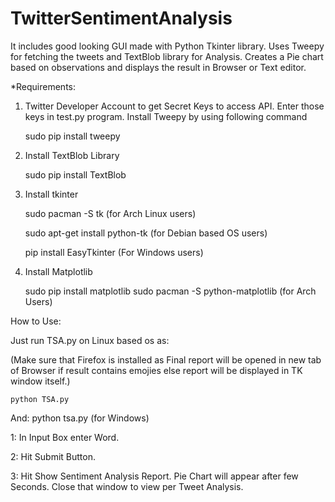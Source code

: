# TwitterSentimentAnalysis
It includes good looking GUI made with Python Tkinter library.
Uses Tweepy for fetching the tweets and TextBlob library for Analysis.
Creates a Pie chart based on observations and displays the result in Browser or Text editor.


*Requirements:
1. Twitter Developer Account to get Secret Keys to access API.
   Enter those keys in test.py program.
   Install Tweepy by using following command
   
   sudo pip install tweepy
   
2. Install TextBlob Library

   sudo pip install TextBlob
   
3. Install tkinter

   sudo pacman -S tk  (for Arch Linux users)
   
   sudo apt-get install python-tk  (for Debian based OS users)
   
   pip install EasyTkinter  (For Windows users)
   
4. Install Matplotlib
   
   sudo pip install matplotlib
   sudo pacman -S python-matplotlib  (for Arch Users)
   
How to Use:

Just run TSA.py on Linux based os as:

(Make sure that Firefox is installed as Final report will be opened in new tab of Browser if result contains emojies else report will be displayed in TK window itself.)
    
    python TSA.py
And:
    python tsa.py   (for Windows)
    
1: In Input Box enter Word.

2: Hit Submit Button.

3: Hit Show Sentiment Analysis Report.
   Pie Chart will appear after few Seconds. 
   Close that window to view per Tweet Analysis.
   
 
